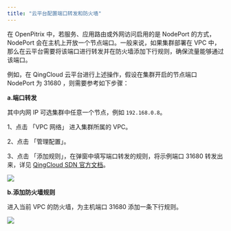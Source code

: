```yaml
---
title: "云平台配置端口转发和防火墙"
---
```


在 OpenPitrix 中，若服务、应用路由或外网访问启用的是 NodePort 的方式，NodePort 会在主机上开放一个节点端口。一般来说，如果集群部署在 VPC 中，那么在云平台需要将该端口进行转发并在防火墙添加下行规则，确保流量能够通过该端口。

例如，在 QingCloud 云平台进行上述操作，假设在集群开启的节点端口 NodePort 为 31680 ，则需要参考如下步骤：

**a.端口转发**

其中内网 IP 可选集群中任意一个节点，例如 `192.168.0.8`。

1、点击 「VPC 网络」 进入集群所属的 VPC。

2、点击 「管理配置」。

3、点击 「添加规则」，在弹窗中填写端口转发的规则，将示例端口 31680 转发出来，详见 [QingCloud SDN 官方文档](https://docs.qingcloud.com/product/network/appcenter_network_config/config_portmapping)。

![](https://pek3b.qingstor.com/kubesphere-docs/png/20190417084751.png)

**b.添加防火墙规则**

进入当前 VPC 的防火墙，为主机端口 31680 添加一条下行规则。

![](https://pek3b.qingstor.com/kubesphere-docs/png/20190417085948.png)